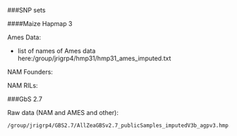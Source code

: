 
###SNP sets

####Maize Hapmap 3

Ames Data: 
- list of names of Ames data here:/group/jrigrp4/hmp31/hmp31_ames_imputed.txt


NAM Founders:


NAM RILs:


###GbS 2.7

Raw data (NAM and AMES and other):

	/group/jrigrp4/GBS2.7/AllZeaGBSv2.7_publicSamples_imputedV3b_agpv3.hmp.gz









 
